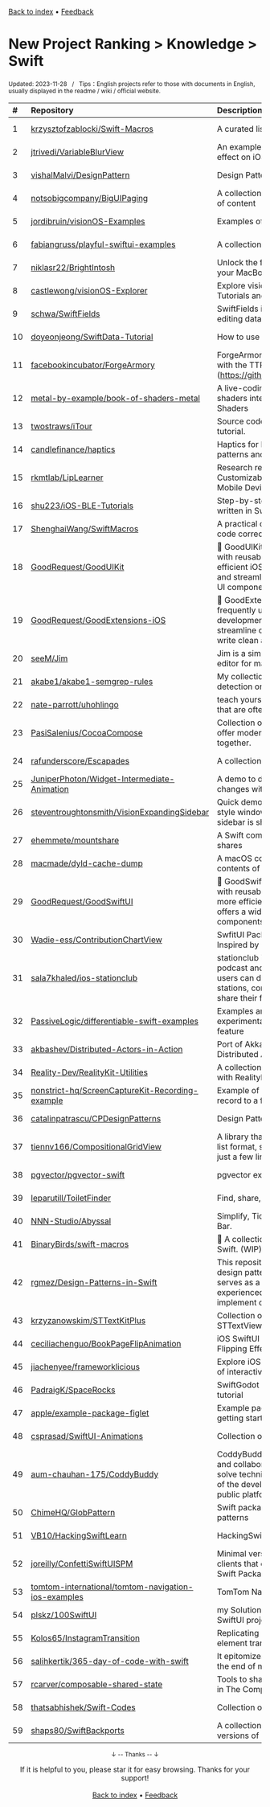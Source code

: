 <a href="https://github.com/GrowingGit/GitHub-English-Top-Charts#github-english-top-charts">Back to index</a> • <a href="/content/docs/feedback.md">Feedback</a>

# New Project Ranking > Knowledge > Swift
<sub>Updated: 2023-11-28&nbsp;&nbsp;&nbsp;/&nbsp;&nbsp;&nbsp;Tips：English projects refer to those with documents in English, usually displayed in the readme / wiki / official website.</sub>

|#|Repository|Description|Stars|Updated|Created|
|:-|:-|:-|:-|:-|:-|
|1|[krzysztofzablocki/Swift-Macros](https://github.com/krzysztofzablocki/Swift-Macros)|A curated list of awesome Swift Macros|1702|2023-11-27|2023-06-14|
|2|[jtrivedi/VariableBlurView](https://github.com/jtrivedi/VariableBlurView)|An example of how to create a live, variable blur effect on iOS.|248|2023-05-29|2023-05-29|
|3|[vishalMalvi/DesignPattern](https://github.com/vishalMalvi/DesignPattern)|Design Patterns in Swift|163|2023-06-04|2023-03-07|
|4|[notsobigcompany/BigUIPaging](https://github.com/notsobigcompany/BigUIPaging)|A collection of SwiftUI views for handling pages of content|154|2023-10-10|2023-10-03|
|5|[jordibruin/visionOS-Examples](https://github.com/jordibruin/visionOS-Examples)|Examples of how to build things in VisionOS|108|2023-09-05|2023-07-28|
|6|[fabiangruss/playful-swiftui-examples](https://github.com/fabiangruss/playful-swiftui-examples)|A collection of SwiftUI examples to use|92|2023-10-23|2023-10-04|
|7|[niklasr22/BrightIntosh](https://github.com/niklasr22/BrightIntosh)|Unlock the full brightness of the XDR display of your MacBook Pro|92|2023-11-14|2023-07-12|
|8|[castlewong/visionOS-Explorer](https://github.com/castlewong/visionOS-Explorer)|Explore visionOS: Collection of Code Samples, Tutorials and Valuable Resources|79|2023-10-06|2023-06-05|
|9|[schwa/SwiftFields](https://github.com/schwa/SwiftFields)|SwiftFields is a collection of SwiftUI widgets for editing data|60|2023-07-04|2023-05-12|
|10|[doyeonjeong/SwiftData-Tutorial](https://github.com/doyeonjeong/SwiftData-Tutorial)|How to use SwiftData?|56|2023-07-09|2023-07-02|
|11|[facebookincubator/ForgeArmory](https://github.com/facebookincubator/ForgeArmory)|ForgeArmory provides TTPs that can be used with the TTPForge (https://github.com/facebookincubator/ttpforge).|55|2023-11-14|2022-12-05|
|12|[metal-by-example/book-of-shaders-metal](https://github.com/metal-by-example/book-of-shaders-metal)|A live-coding environment for Metal fragment shaders intended to accompany The Book of Shaders|51|2023-06-16|2023-06-14|
|13|[twostraws/iTour](https://github.com/twostraws/iTour)|Source code for my SwiftData introduction tutorial.|48|2023-09-30|2023-09-30|
|14|[candlefinance/haptics](https://github.com/candlefinance/haptics)|Haptics for React Native with support for custom patterns and ahap files.|41|2023-11-12|2023-09-28|
|15|[rkmtlab/LipLearner](https://github.com/rkmtlab/LipLearner)|Research repository for LipLearner: Customizable Silent Speech Interactions on Mobile Devices (CHI 2023).|40|2023-11-08|2023-02-15|
|16|[shu223/iOS-BLE-Tutorials](https://github.com/shu223/iOS-BLE-Tutorials)|Step-by-step examples of Core Bluetooth written in Swift.|37|2023-06-02|2023-06-02|
|17|[ShenghaiWang/SwiftMacros](https://github.com/ShenghaiWang/SwiftMacros)|A practical collection of Swift Macros that help code correctly and swiftly.|32|2023-07-08|2023-06-19|
|18|[GoodRequest/GoodUIKit](https://github.com/GoodRequest/GoodUIKit)|📑 GoodUIKit is a UIKit extensions library filled with reusable UI snippets for faster and more efficient iOS development. Boost productivity and streamline your workflow with ready-to-use UI component ...|29|2023-06-27|2023-02-10|
|19|[GoodRequest/GoodExtensions-iOS](https://github.com/GoodRequest/GoodExtensions-iOS)|📑 GoodExtensions is a collection of useful and frequently used Swift extensions for iOS development, designed to simplify and streamline common tasks.It helps developers write clean and concise code,  ...|28|2023-11-14|2023-02-03|
|20|[seeM/Jim](https://github.com/seeM/Jim)|Jim is a simple, beautiful Jupyter notebook editor for macOS|25|2023-05-31|2023-02-16|
|21|[akabe1/akabe1-semgrep-rules](https://github.com/akabe1/akabe1-semgrep-rules)|My collection of Semgrep rules for vulnerability detection on source code (swift, java)|25|2023-10-31|2022-12-28|
|22|[nate-parrott/uhohlingo](https://github.com/nate-parrott/uhohlingo)|teach yourself anything with short digital lessons that are often completely wrong|21|2023-07-09|2023-04-07|
|23|[PasiSalenius/CocoaCompose](https://github.com/PasiSalenius/CocoaCompose)|Collection of Cocoa controls that look just right, offer modern Swift APIs, and nicely compose together.|20|2023-11-14|2023-07-22|
|24|[rafunderscore/Escapades](https://github.com/rafunderscore/Escapades)|A collection of some of my SwiftUI expreiments. |19|2023-10-14|2023-10-04|
|25|[JuniperPhoton/Widget-Intermediate-Animation](https://github.com/JuniperPhoton/Widget-Intermediate-Animation)|A demo to demonstrate how to animate widget changes with intermediate state|19|2023-08-25|2023-08-23|
|26|[steventroughtonsmith/VisionExpandingSidebar](https://github.com/steventroughtonsmith/VisionExpandingSidebar)|Quick demonstration of how to make a Safari-style window that expands in size when its sidebar is shown, using UIKit, on visionOS.|19|2023-08-12|2023-08-12|
|27|[ehemmete/mountshare](https://github.com/ehemmete/mountshare)|A Swift command line tool to mount network shares|19|2023-06-28|2023-06-27|
|28|[macmade/dyld-cache-dump](https://github.com/macmade/dyld-cache-dump)|A macOS command-line tool to dump the contents of dyld shared cache files.|17|2023-06-13|2023-06-12|
|29|[GoodRequest/GoodSwiftUI](https://github.com/GoodRequest/GoodSwiftUI)|📑 GoodSwiftUI is a comprehensive library filled with reusable SwiftUI snippets for faster and more efficient iOS development. This library offers a wide range of customizable UI components, designed t ...|17|2023-10-26|2023-02-08|
|30|[Wadie-ess/ContributionChartView](https://github.com/Wadie-ess/ContributionChartView)|SwfitUI Package for Contribution Chart View Inspired by Github and LeetCode|16|2023-06-15|2023-06-10|
|31|[sala7khaled/ios-stationclub](https://github.com/sala7khaled/ios-stationclub)|stationclub is a social networking platform for podcast and radio enthusiasts. With stationclub, users can discover new podcasts and radio stations, connect with other enthusiasts, and share their fav ...|16|2023-07-11|2023-02-22|
|32|[PassiveLogic/differentiable-swift-examples](https://github.com/PassiveLogic/differentiable-swift-examples)|Examples and documentation for the experimental differentiable Swift language feature|15|2023-11-27|2023-08-01|
|33|[akbashev/Distributed-Actors-in-Action](https://github.com/akbashev/Distributed-Actors-in-Action)|Port of Akka in Action examples to Swift Distributed Actors|15|2023-07-20|2023-04-25|
|34|[Reality-Dev/RealityKit-Utilities](https://github.com/Reality-Dev/RealityKit-Utilities)|A collection of code that makes writing code with RealityKit easier.|13|2023-06-02|2023-02-17|
|35|[nonstrict-hq/ScreenCaptureKit-Recording-example](https://github.com/nonstrict-hq/ScreenCaptureKit-Recording-example)|Example of how to use ScreenCaptureKit to record to a file|13|2023-09-28|2023-01-25|
|36|[catalinpatrascu/CPDesignPatterns](https://github.com/catalinpatrascu/CPDesignPatterns)|Design Patterns Macros for Swift|12|2023-06-14|2023-06-14|
|37|[tiennv166/CompositionalGridView](https://github.com/tiennv166/CompositionalGridView)|A library that allows arranging views in grid or list format, scrolling horizontally or vertically with just a few lines of code|12|2023-06-14|2023-04-20|
|38|[pgvector/pgvector-swift](https://github.com/pgvector/pgvector-swift)|pgvector examples for Swift|12|2023-10-31|2023-04-12|
|39|[leparutill/ToiletFinder](https://github.com/leparutill/ToiletFinder)|Find, share, use accessible public toilets!|11|2023-11-04|2023-11-01|
|40|[NNN-Studio/Abyssal](https://github.com/NNN-Studio/Abyssal)|Simplify, Tidy and Master Your macOS Menu Bar.|11|2023-11-23|2023-06-13|
|41|[BinaryBirds/swift-macros](https://github.com/BinaryBirds/swift-macros)|🚧 A collection of useful macro definitions for Swift. (WIP)|11|2023-06-08|2023-06-08|
|42|[rgmez/Design-Patterns-in-Swift](https://github.com/rgmez/Design-Patterns-in-Swift)|This repository is dedicated to exploring various design patterns used in Swift programming. It serves as a guide for both novice and experienced developers to understand and implement design patterns ...|10|2023-11-26|2023-11-22|
|43|[krzyzanowskim/STTextKitPlus](https://github.com/krzyzanowskim/STTextKitPlus)|Collection of TextKit 2 helpers used to build STTextView.|9|2023-10-23|2023-10-19|
|44|[ceciliachenguo/BookPageFlipAnimation](https://github.com/ceciliachenguo/BookPageFlipAnimation)|iOS SwiftUI Animation for mimicing Book Page Flipping Effect|9|2023-08-04|2023-08-04|
|45|[jiachenyee/frameworklicious](https://github.com/jiachenyee/frameworklicious)|Explore iOS device frameworks through a series of interactive activities|9|2023-07-03|2023-06-09|
|46|[PadraigK/SpaceRocks](https://github.com/PadraigK/SpaceRocks)|SwiftGodot implementation of SpaceRocks tutorial|8|2023-10-09|2023-10-07|
|47|[apple/example-package-figlet](https://github.com/apple/example-package-figlet)|Example package to be used as part of Swift's getting started guides|8|2023-08-22|2023-08-16|
|48|[csprasad/SwiftUI-Animations](https://github.com/csprasad/SwiftUI-Animations)|Collection of SwiftUI Animations|8|2023-08-15|2023-06-29|
|49|[aum-chauhan-175/CoddyBuddy](https://github.com/aum-chauhan-175/CoddyBuddy)|​CoddyBuddy for newbies is a knowledge sharing and collaboration platform that helps teams solve technical challenges through each stage of the development lifecycle. CoddyBuddy’s public platform is u ...|8|2023-09-04|2023-04-06|
|50|[ChimeHQ/GlobPattern](https://github.com/ChimeHQ/GlobPattern)|Swift package to parse and evaluate glob patterns|8|2023-08-25|2023-02-09|
|51|[VB10/HackingSwiftLearn](https://github.com/VB10/HackingSwiftLearn)|HackingSwiftLearn|7|2023-10-05|2023-09-07|
|52|[joreilly/ConfettiSwiftUISPM](https://github.com/joreilly/ConfettiSwiftUISPM)|Minimal version of Confetti i0S and macOS clients that consumes shared KMM code as Swift Package|7|2023-06-17|2023-06-16|
|53|[tomtom-international/tomtom-navigation-ios-examples](https://github.com/tomtom-international/tomtom-navigation-ios-examples)|TomTom Navigation SDK examples|7|2023-11-21|2023-02-13|
|54|[plskz/100SwiftUI](https://github.com/plskz/100SwiftUI)|my Solutions to Paul Hudson's 100 Days of SwiftUI projects and challenges.|7|2023-06-11|2022-11-30|
|55|[Kolos65/InstagramTransition](https://github.com/Kolos65/InstagramTransition)|Replicating Instagram's gesture-driven shared-element transition using UIKit.|6|2023-11-23|2023-11-09|
|56|[salihkertik/365-day-of-code-with-swift](https://github.com/salihkertik/365-day-of-code-with-swift)|It epitomizes my journey from the beginning to the end of my Swift learning story.|6|2023-11-25|2023-07-08|
|57|[rcarver/composable-shared-state](https://github.com/rcarver/composable-shared-state)|Tools to share state from parent to child features in The Composable Architecture.|6|2023-06-14|2023-05-23|
|58|[thatsabhishek/Swift-Codes](https://github.com/thatsabhishek/Swift-Codes)|Collection of various Swift programs|6|2023-06-07|2023-03-30|
|59|[shaps80/SwiftBackports](https://github.com/shaps80/SwiftBackports)|A collection of Swift backports for earlier versions of iOS, macOS, tvOS and watchOS|6|2023-09-08|2023-02-13|

<div align="center">
    <p><sub>↓ -- Thanks -- ↓</sub></p>
    If it is helpful to you, please star it for easy browsing. Thanks for your support!
</div>

<br/>

<div align="center"><a href="https://github.com/GrowingGit/GitHub-English-Top-Charts#github-english-top-charts">Back to index</a> • <a href="/content/docs/feedback.md">Feedback</a></div>
